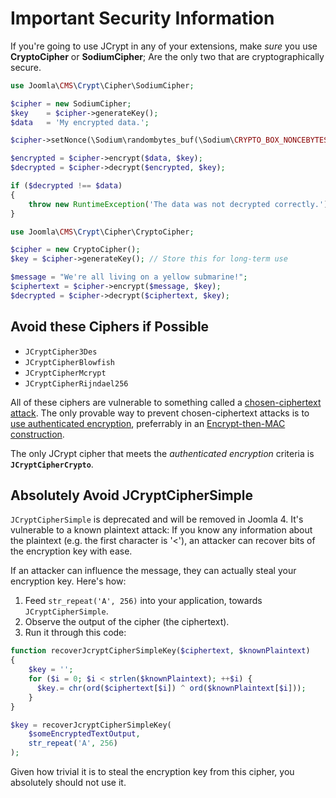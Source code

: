 # Important Security Information

If you're going to use JCrypt in any of your extensions, make *sure* you use **CryptoCipher** or **SodiumCipher**; Are the only two that are cryptographically secure.

```php
use Joomla\CMS\Crypt\Cipher\SodiumCipher;

$cipher = new SodiumCipher;
$key    = $cipher->generateKey();
$data   = 'My encrypted data.';

$cipher->setNonce(\Sodium\randombytes_buf(\Sodium\CRYPTO_BOX_NONCEBYTES));

$encrypted = $cipher->encrypt($data, $key);
$decrypted = $cipher->decrypt($encrypted, $key);

if ($decrypted !== $data)
{
	throw new RuntimeException('The data was not decrypted correctly.');
}
```

```php
use Joomla\CMS\Crypt\Cipher\CryptoCipher;

$cipher = new CryptoCipher();
$key = $cipher->generateKey(); // Store this for long-term use

$message = "We're all living on a yellow submarine!";
$ciphertext = $cipher->encrypt($message, $key);
$decrypted = $cipher->decrypt($ciphertext, $key);
```

## Avoid these Ciphers if Possible

* `JCryptCipher3Des`
* `JCryptCipherBlowfish`
* `JCryptCipherMcrypt`
* `JCryptCipherRijndael256`

All of these ciphers are vulnerable to something called a [chosen-ciphertext attack](https://en.wikipedia.org/wiki/Chosen-ciphertext_attack). The only provable way to prevent chosen-ciphertext attacks is to [use authenticated encryption](https://paragonie.com/blog/2015/05/using-encryption-and-authentication-correctly), preferrably in an [Encrypt-then-MAC construction](http://www.thoughtcrime.org/blog/the-cryptographic-doom-principle/).

The only JCrypt cipher that meets the *authenticated encryption* criteria is **`JCryptCipherCrypto`**.

## Absolutely Avoid JCryptCipherSimple

`JCryptCipherSimple` is deprecated and will be removed in Joomla 4. It's vulnerable to a known plaintext attack: If you know any information about the plaintext (e.g. the first character is '<'), an attacker can recover bits of the encryption key with ease.

If an attacker can influence the message, they can actually steal your encryption key. Here's how:

1. Feed `str_repeat('A', 256)` into your application, towards `JCryptCipherSimple`.
2. Observe the output of the cipher (the ciphertext).
3. Run it through this code:

```php
function recoverJcryptCipherSimpleKey($ciphertext, $knownPlaintext)
{
    $key = '';
    for ($i = 0; $i < strlen($knownPlaintext); ++$i) {
      $key.= chr(ord($ciphertext[$i]) ^ ord($knownPlaintext[$i]));
    }
}

$key = recoverJcryptCipherSimpleKey(
    $someEncryptedTextOutput,
    str_repeat('A', 256)
);
```

Given how trivial it is to steal the encryption key from this cipher, you absolutely should not use it.
